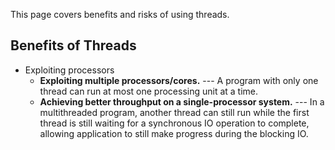 This page covers benefits and risks of using threads.

## Benefits of Threads
* Exploiting processors
    * **Exploiting multiple processors/cores.** --- A program with only one thread can run at most one processing unit at a time.
    * **Achieving better throughput on a single-processor system.** --- In a multithreaded program, another thread can still run while the first thread is still waiting for a synchronous IO operation to complete, allowing application to still make progress during the blocking IO.
